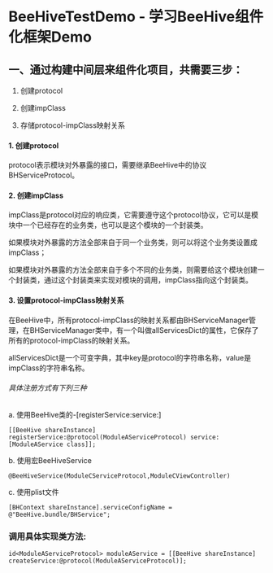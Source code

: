 # BeeHiveTestDemo - 学习BeeHive组件化框架Demo

## 一、通过构建中间层来组件化项目，共需要三步：

1. 创建protocol

2. 创建impClass

3. 存储protocol-impClass映射关系


#### 1. 创建protocol

protocol表示模块对外暴露的接口，需要继承BeeHive中的协议BHServiceProtocol。

#### 2. 创建impClass

impClass是protocol对应的响应类，它需要遵守这个protocol协议，它可以是模块中一个已经存在的业务类，也可以是这个模块的一个封装类。

如果模块对外暴露的方法全部来自于同一个业务类，则可以将这个业务类设置成impClass；

如果模块对外暴露的方法全部来自于多个不同的业务类，则需要给这个模块创建一个封装类，通过这个封装类来实现对模块的调用，impClass指向这个封装类。

#### 3. 设置protocol-impClass映射关系

在BeeHive中，所有protocol-impClass的映射关系都由BHServiceManager管理，在BHServiceManager类中，有一个叫做allServicesDict的属性，它保存了所有的protocol-impClass的映射关系。

allServicesDict是一个可变字典，其中key是protocol的字符串名称，value是impClass的字符串名称。

###### 具体注册方式有下列三种

a. 使用BeeHive类的-[registerService:service:]
```
[[BeeHive shareInstance] registerService:@protocol(ModuleAServiceProtocol) service:[ModuleAService class]];
```

b. 使用宏BeeHiveService
```
@BeeHiveService(ModuleCServiceProtocol,ModuleCViewController)
```

c. 使用plist文件  
```
[BHContext shareInstance].serviceConfigName = @"BeeHive.bundle/BHService";
```

### 调用具体实现类方法:
```
id<ModuleAServiceProtocol> moduleAService = [[BeeHive shareInstance] createService:@protocol(ModuleAServiceProtocol)];
```
